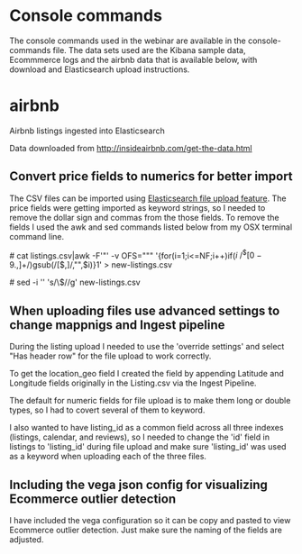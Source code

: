# Console commands

The console commands used in the webinar are available in the console-commands file.  The data sets used are the Kibana sample data, Ecommmerce logs and the airbnb data that is available below, with download and Elasticsearch upload instructions.

# airbnb
Airbnb listings ingested into Elasticsearch

Data downloaded from http://insideairbnb.com/get-the-data.html

## Convert price fields to numerics for better import
The CSV files can be imported using [Elasticsearch file upload feature](https://www.elastic.co/blog/importing-csv-and-log-data-into-elasticsearch-with-file-data-visualizer).  The price fields were getting imported as keyword strings, so I needed to remove the dollar sign and commas from the those fields. To remove the fields I used the awk and sed commands listed below from my OSX terminal command line. 

\# cat listings.csv|awk -F'"' -v OFS="\"" '{for(i=1;i<=NF;i++)if($i~/^\$[0-9.,]+$/)gsub(/[$,]/,"",$i)}1' > new-listings.csv

\# sed -i '' 's/\\$//g' new-listings.csv

## When uploading files use advanced settings to change mappnigs and Ingest pipeline

During the listing upload I needed to use the 'override settings' and select "Has header row" for the file upload to work correctly.

To get the location_geo field I created the field by appending Latitude and Longitude fields originally in the Listing.csv via the Ingest Pipeline.  

The default for numeric fields for file upload is to make them long or double types, so I had to covert several of them to keyword.  

I also wanted to have listing_id as a common field across all three indexes (listings, calendar, and reviews), so I needed to change the 'id' field in listings to 'listing_id' during file upload and make sure 'listing_id' was used as a keyword when uploading each of the three files.


## Including the vega json config for visualizing Ecommerce outlier detection

I have included the vega configuration so it can be copy and pasted to view Ecommerce outlier detection. Just make sure the naming of the fields are adjusted.
